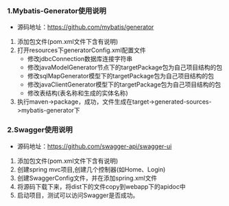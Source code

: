 ### 1.Mybatis-Generator使用说明
* 源码地址：https://github.com/mybatis/generator
1. 添加包文件(pom.xml文件下含有说明)
2. 打开resources下generatorConfig.xml配置文件
    * 修改jdbcConnection数据库连接字符串
    * 修改javaModelGenerator节点下的targetPackage包为自己项目结构的包
    * 修改sqlMapGenerator模型下的targetPackage包为自己项目结构的包
    * 修改javaClientGenerator模型下的targetPackage包为自己项目结构的包
    * 修改表结构(表名称和生成的实体名称)
3. 执行maven->package，成功，文件生成在target->generated-sources->mybatis-generator下
### 2.Swagger使用说明
* 源码地址：https://github.com/swagger-api/swagger-ui
1. 添加包文件(pom.xml文件下含有说明)
2. 创建spring mvc项目,创建几个控制器(如Home、Login)
3. 创建SwaggerConfig文件，并在添加spring.xml文件
4. 将源码下载下来，将dist下的文件copy到webapp下的apidoc中
5. 启动项目，测试可以访问Swagger是否成功。